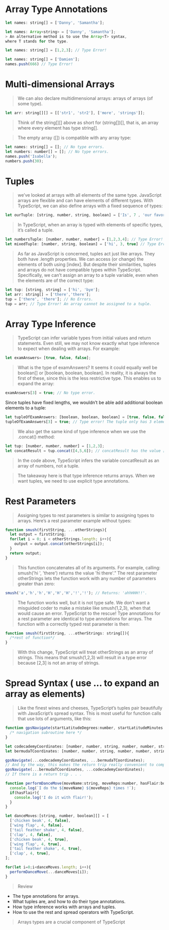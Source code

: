 # Array Type Annotations
```javascript
let names: string[] = ['Danny', 'Samantha'];

let names: Array<string> = ['Danny', 'Samantha'];
> An alternative method is to use the Array<T> syntax, 
where T stands for the type.
```

```javascript
let names: string[] = [1,2,3]; // Type Error!

let names: string[] = ['Damien'];
names.push(666) // Type Error!
```

# Multi-dimensional Arrays
> We can also declare multidimensional arrays: arrays of arrays (of some type).
```javascript
let arr: string[][] = [['str1', 'str2'], ['more', 'strings']];

```

> Think of the string[][] above as short for (string[])[], that is, an array where every element has type string[].

> The empty array ([]) is compatible with any array type:
```javascript
let names: string[] = []; // No type errors.
let numbers: number[] = []; // No type errors.
names.push('Isabella');  
numbers.push(30);
```


# Tuples
> we’ve looked at arrays with all elements of the same type. JavaScript arrays are flexible and can have elements of different types. With TypeScript, we can also define arrays with a fixed sequence of types:

```javascript
let ourTuple: [string, number, string, boolean] = ['Is', 7 , 'our favorite number?' , false]; 
```

> In TypeScript, when an array is typed with elements of specific types, it’s called a tuple.

```javascript
let numbersTuple: [number, number, number] = [1,2,3,4]; // Type Error! numbersTuple should only have three elements.
let mixedTuple: [number, string, boolean] = ['hi', 3, true] // Type Error! The first elements should be a number, the second a string, and the third a boolean.
```

> As far as JavaScript is concerned, tuples act just like arrays. They both have .length properties. We can access (or change) the elements of both using [index]. But despite their similarities, tuples and arrays do not have compatible types within TypeScript. Specifically, we can’t assign an array to a tuple variable, even when the elements are of the correct type:

```javascript
let tup: [string, string] = ['hi', 'bye'];
let arr: string[] = ['there','there'];
tup = ['there', 'there']; // No Errors.
tup = arr; // Type Error! An array cannot be assigned to a tuple.
```

# Array Type Inference
> TypeScript can infer variable types from initial values and return statements. Even still, we may not know exactly what type inference to expect when dealing with arrays. For example:
```javascript
let examAnswers= [true, false, false];

```
> What is the type of examAnswers? It seems it could equally well be boolean[] or [boolean, boolean, boolean]. In reality, it is always the first of these, since this is the less restrictive type. This enables us to expand the array:
```javascript
examAnswers[3] = true; // No type error.

```
Since tuples have fixed lengths, we wouldn’t be able add additional boolean elements to a tuple:
```javascript
let tupleOfExamAnswers: [boolean, boolean, boolean] = [true, false, false];
tupleOfExamAnswers[3] = true; // Type error! The tuple only has 3 elements.
```

> We also get the same kind of type inference when we use the .concat() method:

```javascript
let tup: [number, number, number] = [1,2,3];
let concatResult = tup.concat([4,5,6]); // concatResult has the value [1,2,3,4,5,6].
```
> In the code above, TypeScript infers the variable concatResult as an array of numbers, not a tuple.

> The takeaway here is that type inference returns arrays. When we want tuples, we need to use explicit type annotations.


# Rest Parameters
> Assigning types to rest parameters is similar to assigning types to arrays. Here’s a rest parameter example without types:

```javascript
function smush(firstString, ...otherStrings){
  let output = firstString;
  for(let i = 0; i < otherStrings.length; i++){
    output = output.concat(otherStrings[i]);
  }
  return output;
}
```

> This function concatenates all of its arguments. For example, calling: smush('hi ', 'there') returns the value 'hi there'.” The rest parameter otherStrings lets the function work with any number of parameters greater than zero:

```javascript
smush('a','h','h','H','H','H','!','!'); // Returns: 'ahhHHH!!'.

```

> The function works well, but it is not type safe. We don’t want a misguided coder to make a mistake like smush(1,2,3), when that would cause an error. TypeScript to the rescue! Type annotations for a rest parameter are identical to type annotations for arrays. The function with a correctly typed rest parameter is then:

```javascript
function smush(firstString, ...otherStrings: string[]){
  /*rest of function*/
}
```

> With this change, TypeScript will treat otherStrings as an array of strings. This means that smush(1,2,3) will result in a type error because [2,3] is not an array of strings.



# Spread Syntax ( use ... to expand an array as elements)
> Like the finest wines and cheeses, TypeScript’s tuples pair beautifully with JavaScript’s spread syntax. This is most useful for function calls that use lots of arguments, like this:

```javascript
function gpsNavigate(startLatitudeDegrees:number, startLatitudeMinutes:number, startNorthOrSouth:string, startLongitudeDegrees: number, startLongitudeMinutes: number, startEastOrWest:string, endLatitudeDegrees:number, endLatitudeMinutes:number , endNorthOrSouth:string, endLongitudeDegrees: number, endLongitudeMinutes: number,  endEastOrWest:string) {
  /* navigation subroutine here */
}

let codecademyCoordinates: [number, number, string, number, number, string] = [40, 43.2, 'N', 73, 59.8, 'W'];
let bermudaTCoordinates: [number, number, string, number, number, string] = [25, 0 , 'N' , 71, 0, 'W'];

gpsNavigate(...codecademyCoordinates, ...bermudaTCoordinates);
// And by the way, this makes the return trip really convenient to compute too:
gpsNavigate(...bermudaTCoordinates, ...codecademyCoordinates);
// If there is a return trip . . . 


```

```javascript
function performDanceMove(moveName:string, moveReps:number, hasFlair:boolean):void{
  console.log(`I do the ${moveName} ${moveReps} times !`);
  if(hasFlair){
    console.log('I do it with flair!');
  }
}

let danceMoves:[string, number, boolean][] = [
  ['chicken beak', 4, false],
  ['wing flap', 4, false],
  ['tail feather shake', 4, false],
  ['clap', 4, false],
  ['chicken beak', 4, true],
  ['wing flap', 4, true],
  ['tail feather shake', 4, true],
  ['clap', 4, true],
];

for(let i=0;i<danceMoves.length; i++){
  performDanceMove(...danceMoves[i]);
}

```


> Review
* The type annotations for arrays.
* What tuples are, and how to do their type annotations.
* How type inference works with arrays and tuples.
* How to use the rest and spread operators with TypeScript.
> Arrays types are a crucial component of TypeScript